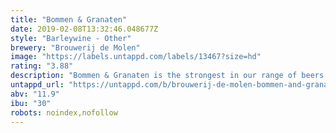 ```yaml
---
title: "Bommen & Granaten"
date: 2019-02-08T13:32:46.048677Z
style: "Barleywine - Other"
brewery: "Brouwerij de Molen"
image: "https://labels.untappd.com/labels/13467?size=hd"
rating: "3.88"
description: "Bommen & Granaten is the strongest in our range of beers. Sweet, loads of ripe fruits, loads of malts, soft bitterness balancing all the first mentioned. Flavour indication: malty, ripe fruits, cake. Translates as Bombs & Grenades."
untappd_url: "https://untappd.com/b/brouwerij-de-molen-bommen-and-granaten/13467"
abv: "11.9"
ibu: "30"
robots: noindex,nofollow
---
```

